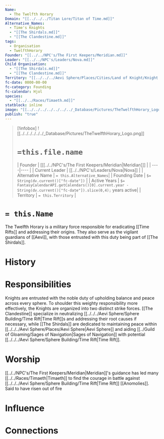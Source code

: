 ```yaml
---
Name:
  - The Twelfth Horary
Domain: "[[../../../Titan Lore/Titan of Time.md]]"
Alternative_Names:
  - Time's Knights
  - "[[The Shirdals.md]]"
  - "[[The Clandestine.md]]"
tags:
  - Organisation
  - TwelfthHorary
Founder: "[[../../NPC's/The First Keepers/Meridian.md]]"
Leader: "[[../../NPC's/Leaders/Nova.md]]"
Child Organisation:
  - "[[The Shirdals.md]]"
  - "[[The Clandestine.md]]"
Territory: "[[../../../Aevi Sphere/Places/Cities/Land of Knight/Knight Island.md]]"
fc-date: 0000-00-00
fc-category: Founding
fc-calendar: Hjol
species:
  - "[[../../Races/Timaeth.md]]"
statblock: inline
image: "[[../../../../../../../_Database/Pictures/TheTwelfthHorary_Logo.png]]"
publish: "true"
---
```

> [!infobox]
> ![[../../../../../../_Database/Pictures/TheTwelfthHorary_Logo.png]]
> # `=this.file.name`
> | Founder | [[[../../NPC's/The First Keepers/Meridian|Meridian]]] |
> | ----|---- |
> | Current Leader | [[../../NPC's/Leaders/Nova|Nova]] |
> | Alternative Name | `= this.Alternative_Names`|
> | Founding Date | `$= String(dv.current()["fc-date"])` |
> | Active Years | `$= FantasyCalendarAPI.getCalendars()[0].current.year - String(dv.current()["fc-date"]).slice(0,4);` years active|
> | Territory | `= this.Territory` |
# `= this.Name`

The Twelfth Horary is a military force responsible for eradicating [[Time Rifts]] and addressing their origins. They also serve as the vigilant guardians of [[Aevi]], with those entrusted with this duty being part of [[The Shirdals]].
# History
# Responsibilities 

Knights are entrusted with the noble duty of upholding balance and peace across every sphere. To shoulder this weighty responsibility more effectively, the Knights are organized into two distinct strike forces. [[The Clandestine]] specialize in neutralizing [[../../../Aevi Sphere/Sphere Building/Time Rift|Time Rift]]s and addressing their root causes if necessary, while [[The Shirdals]] are dedicated to maintaining peace within [[../../../Aevi Sphere/Places/Aevi Sphere|Aevi Sphere]]  and aiding [[../Guild of Gloaming/Sages of Navigation|Sages of Navigation]] with potential [[../../../Aevi Sphere/Sphere Building/Time Rift|Time Rift]].
# Worship

[[../../NPC's/The First Keepers/Meridian|Meridian]]'s guidance has led many [[../../Races/Timaeth|Timaeth]] to find the courage in battle against  [[../../../Aevi Sphere/Sphere Building/Time Rift|Time Rift]] [[Anomolies]]. Said to have risen out of fire
# Influence
# Connections


